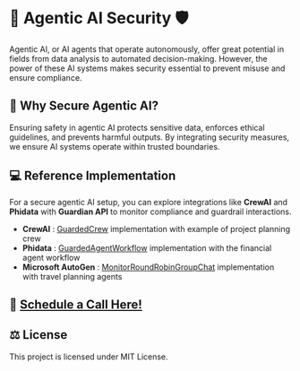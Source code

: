 
# 🤖 Agentic AI Security 🛡️

Agentic AI, or AI agents that operate autonomously, offer great potential in fields from data analysis to automated decision-making. However, the power of these AI systems makes security essential to prevent misuse and ensure compliance.

## 🔐  Why Secure Agentic AI?

Ensuring safety in agentic AI protects sensitive data, enforces ethical guidelines, and prevents harmful outputs. By integrating security measures, we ensure AI systems operate within trusted boundaries.

## 💻 Reference Implementation

For a secure agentic AI setup, you can explore integrations like **CrewAI** and **Phidata** with **Guardian API** to monitor compliance and guardrail interactions.

- **CrewAI** : [GuardedCrew](Crewai_Agent_Example) implementation with example of project planning crew
- **Phidata** : [GuardedAgentWorkflow](PhiData_Agent_Examples) implementation with the financial agent workflow
- **Microsoft AutoGen** : [MonitorRoundRobinGroupChat](Microsoft_Autogen_Example) implementation with travel planning agents


## 📅 **[Schedule a Call Here!](https://share-eu1.hsforms.com/1er3vym0FRA-r_B2ZnG5OWQffb9n?__hstc=138249519.4d817d58bf2f28287881f1a4495c2daa.1682320777326.1688113936277.1688634393681.37&__hssc=138249519.1.1688634393681&__hsfp=524412920)**


## ⚖️ License

This project is licensed under MIT License.